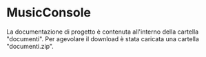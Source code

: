 # MusicConsole
La documentazione di progetto è contenuta all'interno della cartella "documenti". Per agevolare il download è stata caricata una cartella "documenti.zip".
